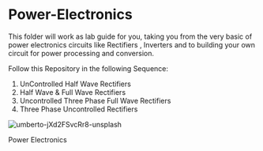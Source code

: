 # Power-Electronics
This folder will work as lab guide for you, taking you from the very basic of power electronics circuits like Rectifiers , Inverters and to building your own circuit for power processing and conversion.

Follow this Repository in the following Sequence: 
1. UnControlled Half Wave Rectifiers
2. Half Wave & Full Wave Rectifiers
3. Uncontrolled Three Phase Full Wave Rectifiers
4. Three Phase Uncontrolled Rectifiers

![umberto-jXd2FSvcRr8-unsplash](https://user-images.githubusercontent.com/80267029/192086769-eccaa521-fcdb-4fa0-9cef-4d7a4d5ad34d.jpg)

Power Electronics
